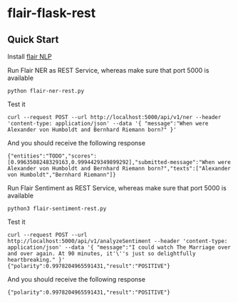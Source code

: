 # flair-flask-rest

## Quick Start

Install [flair NLP](https://github.com/flairNLP/flair)

Run Flair NER as REST Service, whereas make sure that port 5000 is available

```
python flair-ner-rest.py
```

Test it

```
curl --request POST --url http://localhost:5000/api/v1/ner --header 'content-type: application/json' --data '{ "message":"When were Alexander von Humboldt and Bernhard Riemann born?" }'
```

And you should receive the following response

```
{"entities":"TODO","scores":[0.9963508248329163,0.9994429349899292],"submitted-message":"When were Alexander von Humboldt and Bernhard Riemann born?","texts":["Alexander von Humboldt","Bernhard Riemann"]}
```

Run Flair Sentiment as REST Service, whereas make sure that port 5000 is available

```
python3 flair-sentiment-rest.py
```

Test it

```
curl --request POST --url http://localhost:5000/api/v1/analyzeSentiment --header 'content-type: application/json' --data '{ "message":"I could watch The Marriage over and over again. At 90 minutes, it'\''s just so delightfully heartbreaking." }'
{"polarity":0.9978204965591431,"result":"POSITIVE"}
```

And you should receive the following response

```
{"polarity":0.9978204965591431,"result":"POSITIVE"}
```
